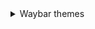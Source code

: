 <details>
  <summary> Waybar themes </summary>
   <ol>
  <details>
    <summary> **Monochrome** </summary> 
    
  ![image](https://raw.githubusercontent.com/gkmax132/hyprland_dotfiles/refs/heads/main/images/waybar/monochrome.png)
  </details>
  </ol>
</details>
